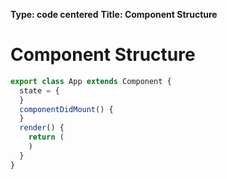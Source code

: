**Type: code centered**
**Title: Component Structure**

# Component Structure

```js
export class App extends Component {
  state = {
  }
  componentDidMount() {
  }
  render() {
    return (
    )
  }
}
```